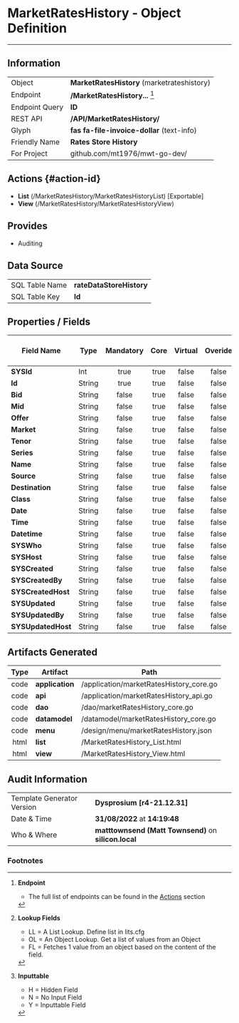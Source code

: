 # **MarketRatesHistory** - Object Definition
---
##  Information
|   |   |
|---|---|
|Object         |**MarketRatesHistory** (marketrateshistory) |
|Endpoint 	    |**/MarketRatesHistory...** [^1]|
|Endpoint Query |**ID**|
|REST API|**/API/MarketRatesHistory/**|
Glyph|**fas fa-file-invoice-dollar** (text-info)
Friendly Name|**Rates Store History**|
|For Project    |github.com/mt1976/mwt-go-dev/|

##  Actions {#action-id}
* **List** (/MarketRatesHistory/MarketRatesHistoryList) [Exportable]
* **View** (/MarketRatesHistory/MarketRatesHistoryView)











##  Provides


* Auditing 




##  Data Source 
|   |   |
|---|---|
SQL Table Name       | **rateDataStoreHistory**
SQL Table Key | **Id**



##  Properties / Fields
| Field Name| Type | Mandatory | Core | Virtual | Overide | Lookup [^2]| Lookup Object      | Lookup Field Source         | Lookup Return Value                | Inputable [^3]|DB Column|Default Value| No Change | Callout | Internal | Display | Mask |
| -- | --  | :--: | :--: | :--: |:--: |:--: |:--: |-- |-- |:--: |-- | --| :--: | :--: | :--: | -- | -- |
|**SYSId**|Int|true|true|false|false|||||NH|_id|0|false|false|true|text||
|**Id**|String|true|true|false|false|||||Y|id||false|false|false|text||
|**Bid**|String|false|true|false|false|||||Y|bid||false|false|false|text||
|**Mid**|String|false|true|false|false|||||Y|mid||false|false|false|text||
|**Offer**|String|false|true|false|false|||||Y|offer||false|false|false|text||
|**Market**|String|false|true|false|false|||||Y|market||false|false|false|text||
|**Tenor**|String|false|true|false|false|||||Y|tenor||false|false|false|text||
|**Series**|String|false|true|false|false|||||Y|series||false|false|false|text||
|**Name**|String|false|true|false|false|||||Y|name||false|false|false|text||
|**Source**|String|false|true|false|false|||||Y|source||false|false|false|text||
|**Destination**|String|false|true|false|false|||||Y|destination||false|false|false|text||
|**Class**|String|false|true|false|false|||||Y|class||false|false|false|text||
|**Date**|String|false|true|false|false|||||Y|date||false|false|false|text||
|**Time**|String|false|true|false|false|||||Y|time||false|false|false|text||
|**Datetime**|String|false|true|false|false|||||Y|datetime||false|false|false|text||
|**SYSWho**|String|false|true|false|false|||||NH|_who||false|false|true|text||
|**SYSHost**|String|false|true|false|false|||||NH|_host||false|false|true|text||
|**SYSCreated**|String|false|true|false|false|||||NH|_created||false|false|true|text||
|**SYSCreatedBy**|String|false|true|false|false|||||NH|_createdBy||false|false|true|text||
|**SYSCreatedHost**|String|false|true|false|false|||||NH|_createdHost||false|false|true|text||
|**SYSUpdated**|String|false|true|false|false|||||NH|_updated||false|false|true|text||
|**SYSUpdatedBy**|String|false|true|false|false|||||NH|_updatedBy||false|false|true|text||
|**SYSUpdatedHost**|String|false|true|false|false|||||NH|_updatedHost||false|false|true|text||


##  Artifacts Generated
| Type | Artifact | Path|
| :--: | -- | -- |
| code | **application** | /application/marketRatesHistory_core.go |
| code | **api** | /application/marketRatesHistory_api.go |
| code | **dao** | /dao/marketRatesHistory_core.go |
| code | **datamodel** | /datamodel/marketRatesHistory_core.go |
| code | **menu** | /design/menu/marketRatesHistory.json |
| html | **list** | /MarketRatesHistory_List.html |
| html | **view** | /MarketRatesHistory_View.html |


## Audit Information
|   |   |
|---|---|
Template Generator Version   | **Dysprosium [r4-21.12.31]**
Date & Time		     | **31/08/2022** at **14:19:48**
Who & Where		     | **matttownsend (Matt Townsend)** on **silicon.local**

### Footnotes
[^1]: **Endpoint**
    * The full list of endpoints can be found in the [Actions](#action-id) section
[^2]: **Lookup Fields**
    * LL = A List Lookup. Define list in lits.cfg
    * OL = An Object Lookup. Get a list of values from an Object
    * FL = Fetches 1 value from an object based on the content of the field. 
[^3]: **Inputtable**   
    * H = Hidden Field
    * N = No Input Field
    * Y = Inputtable Field